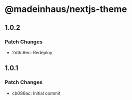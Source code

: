 # @madeinhaus/nextjs-theme

## 1.0.2

### Patch Changes

- 2d3c9ec: Redeploy

## 1.0.1

### Patch Changes

- cb086ac: Initial commit

